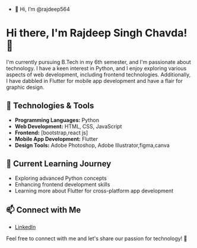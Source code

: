 - 👋 Hi, I’m @rajdeep564
# Hi there, I'm Rajdeep Singh Chavda! 👋

I'm currently pursuing B.Tech in my 6th semester, and I'm passionate about technology. I have a keen interest in Python, and I enjoy exploring various aspects of web development, including frontend technologies. Additionally, I have dabbled in Flutter for mobile app development and have a flair for graphic design.

## 🔧 Technologies & Tools
- **Programming Languages:** Python
- **Web Development:** HTML, CSS, JavaScript
- **Frontend:** [bootstrap,react js]
- **Mobile App Development:** Flutter
- **Design Tools:** Adobe Photoshop, Adobe Illustrator,figma,canva

## 🌱 Current Learning Journey
- Exploring advanced Python concepts
- Enhancing frontend development skills
- Learning more about Flutter for cross-platform app development

## 📫 Connect with Me
- [LinkedIn](https://www.linkedin.com/in/rajdeep-singh-chavda-728743256/)

Feel free to connect with me and let's share our passion for technology! 🚀

<!---
rajdeep564/rajdeep564 is a ✨ special ✨ repository because its `README.md` (this file) appears on your GitHub profile.
You can click the Preview link to take a look at your changes.
--->

